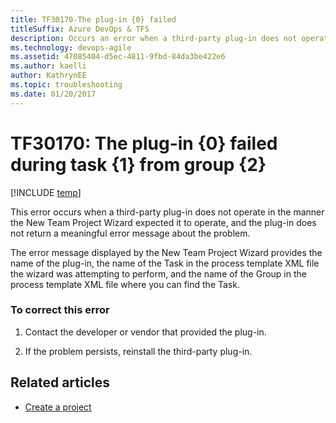 ```yaml
---
title: TF30170-The plug-in {0} failed 
titleSuffix: Azure DevOps & TFS
description: Occurs an error when a third-party plug-in does not operate in the manner the New Team Project Wizard expected it to operate.
ms.technology: devops-agile
ms.assetid: 47085404-d5ec-4811-9fbd-84da3be422e6
ms.author: kaelli
author: KathrynEE
ms.topic: troubleshooting
ms.date: 01/20/2017
---
```


# TF30170: The plug-in {0} failed during task {1} from group {2}

[!INCLUDE [temp](../../includes/version-vsts-tfs-all-versions.md)]

This error occurs when a third-party plug-in does not operate in the manner the New Team Project Wizard expected it to operate, and the plug-in does not return a meaningful error message about the problem.  
  
 The error message displayed by the New Team Project Wizard provides the name of the plug-in, the name of the Task in the process template XML file the wizard was attempting to perform, and the name of the Group in the process template XML file where you can find the Task.  
  
### To correct this error  
  
1.  Contact the developer or vendor that provided the plug-in.  
  
2.  If the problem persists, reinstall the third-party plug-in.  
    
## Related articles 
- [Create a project](../../organizations/projects/create-project.md)